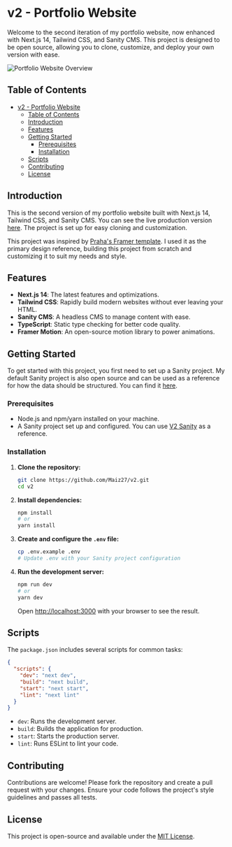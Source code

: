 # v2 - Portfolio Website

Welcome to the second iteration of my portfolio website, now enhanced with Next.js 14, Tailwind CSS, and Sanity CMS. This project is designed to be open source, allowing you to clone, customize, and deploy your own version with ease.

![Portfolio Website Overview](https://drive.google.com/thumbnail?id=11gOxjCwwOWx1T-aRRooUmTKppBxYPPFU&sz=w1024&t=1681358800&mime=image/png)

## Table of Contents

- [v2 - Portfolio Website](#v2---portfolio-website)
  - [Table of Contents](#table-of-contents)
  - [Introduction](#introduction)
  - [Features](#features)
  - [Getting Started](#getting-started)
    - [Prerequisites](#prerequisites)
    - [Installation](#installation)
  - [Scripts](#scripts)
  - [Contributing](#contributing)
  - [License](#license)

## Introduction

This is the second version of my portfolio website built with Next.js 14, Tailwind CSS, and Sanity CMS. You can see the live production version [here](https://www.magedfaiz.xyz/). The project is set up for easy cloning and customization.

This project was inspired by [Praha's Framer template](https://darkmate.framer.website). I used it as the primary design reference, building this project from scratch and customizing it to suit my needs and style.

## Features

- **Next.js 14**: The latest features and optimizations.
- **Tailwind CSS**: Rapidly build modern websites without ever leaving your HTML.
- **Sanity CMS**: A headless CMS to manage content with ease.
- **TypeScript**: Static type checking for better code quality.
- **Framer Motion**: An open-source motion library to power animations.

## Getting Started

To get started with this project, you first need to set up a Sanity project. My default Sanity project is also open source and can be used as a reference for how the data should be structured. You can find it [here](https://github.com/Maiz27/v2-sanity).

### Prerequisites

- Node.js and npm/yarn installed on your machine.
- A Sanity project set up and configured. You can use [V2 Sanity](https://github.com/Maiz27/v2-sanity) as a reference.

### Installation

1. **Clone the repository:**

   ```bash
   git clone https://github.com/Maiz27/v2.git
   cd v2
   ```

2. **Install dependencies:**

   ```bash
   npm install
   # or
   yarn install
   ```

3. **Create and configure the `.env` file:**

   ```bash
   cp .env.example .env
   # Update .env with your Sanity project configuration
   ```

4. **Run the development server:**

   ```bash
   npm run dev
   # or
   yarn dev
   ```

   Open [http://localhost:3000](http://localhost:3000) with your browser to see the result.

## Scripts

The `package.json` includes several scripts for common tasks:

```json
{
  "scripts": {
    "dev": "next dev",
    "build": "next build",
    "start": "next start",
    "lint": "next lint"
  }
}
```

- `dev`: Runs the development server.
- `build`: Builds the application for production.
- `start`: Starts the production server.
- `lint`: Runs ESLint to lint your code.

## Contributing

Contributions are welcome! Please fork the repository and create a pull request with your changes. Ensure your code follows the project's style guidelines and passes all tests.

## License

This project is open-source and available under the [MIT License](LICENSE).
